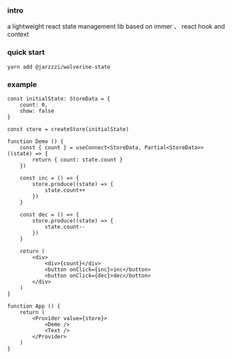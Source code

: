 ### intro

a lightweight react state management lib based on immer 、 react hook and context



### quick start

```
yarn add @jarzzzi/wolverine-state
```


### example

```code
const initialState: StoreData = {
	count: 0,
	show: false
}

const store = createStore(initialState)

function Demo () {
	const { count } = useConnect<StoreData, Partial<StoreData>>((state) => {
		return { count: state.count }
	})

	const inc = () => {
		store.produce((state) => {
			state.count++
		})
	}

	const dec = () => {
		store.produce((state) => {
			state.count--
		})
	}

	return (
		<div>
			<div>{count}</div>
			<button onClick={inc}>inc</button>
			<button onClick={dec}>dec</button>
		</div>
	)
}

function App () {
	return (
		<Provider value={store}>
			<Demo />
			<Text />
		</Provider>
	)
}
```